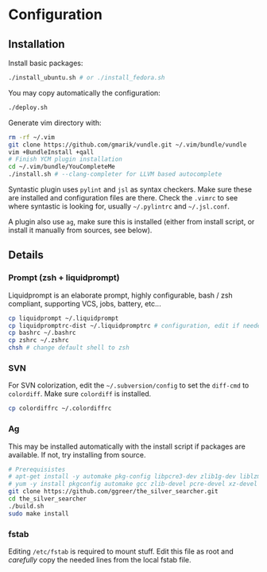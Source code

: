 Configuration
=============

Installation
------------

Install basic packages:
```bash
./install_ubuntu.sh # or ./install_fedora.sh
```
You may copy automatically the configuration:
```bash
./deploy.sh
```
Generate vim directory with:
```bash
rm -rf ~/.vim
git clone https://github.com/gmarik/vundle.git ~/.vim/bundle/vundle
vim +BundleInstall +qall
# Finish YCM plugin installation
cd ~/.vim/bundle/YouCompleteMe
./install.sh # --clang-completer for LLVM based autocomplete
```
Syntastic plugin uses `pylint` and `jsl` as syntax checkers. Make sure these are
installed and configuration files are there. Check the `.vimrc` to see
where syntastic is looking for, usually `~/.pylintrc` and `~/.jsl.conf`.

A plugin also use `ag`, make sure this is installed (either from install script,
or install it manually from sources, see below).

Details
-------

### Prompt (zsh + liquidprompt)

Liquidprompt is an elaborate prompt, highly configurable, bash / zsh
compliant, supporting VCS, jobs, battery, etc...
```bash
cp liquidprompt ~/.liquidprompt
cp liquidpromptrc-dist ~/.liquidpromptrc # configuration, edit if needed
cp bashrc ~/.bashrc
cp zshrc ~/.zshrc
chsh # change default shell to zsh
```

### SVN

For SVN colorization, edit the `~/.subversion/config` to set the `diff-cmd`
to `colordiff`. Make sure `colordiff` is installed.
```bash
cp colordiffrc ~/.colordiffrc
```

### Ag

This may be installed automatically with the install script if packages are available.
If not, try installing from source.
```bash
# Prerequisistes
# apt-get install -y automake pkg-config libpcre3-dev zlib1g-dev liblzma-dev
# yum -y install pkgconfig automake gcc zlib-devel pcre-devel xz-devel
git clone https://github.com/ggreer/the_silver_searcher.git
cd the_silver_searcher
./build.sh
sudo make install
```

### fstab

Editing `/etc/fstab` is required to mount stuff. Edit this file
as root and *carefully* copy the needed lines from the local fstab file.

